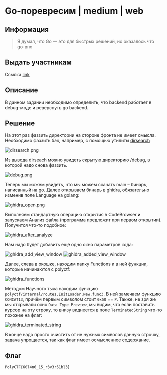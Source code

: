 # Go-поревресим | medium | web

## Информация
> Я думал, что Go — это для быстрых решений, но оказалось что go-вно

## Выдать участникам
Ссылка [link](http://tasks.polyctf.ru:30002)

## Описание
В данном задании необходимо определить, что backend работает в debug-моде и реверснуть go backend.

## Решение
На этот раз фаззить директории на стороне фронта не имеет смысла. Необходимо фаззить бэк, например, с помощью утилиты [dirsearch](https://github.com/maurosoria/dirsearch)

![dirsearch.png](solve/dirsearch.png)

Из вывода dirseach можно увидеть скрытую директорию /debug, в которой надо снова фаззить. 

![debug.png](solve/debug.png)

Теперь мы можем увидеть, что мы можем скачать main – бинарь, написанный на go. Далее открываем бинарь в ghidra, обязательно изменив поле Language на golang:

![ghidra_open.png](solve/ghidra_open.png)

Выполняем стандартную операцию открытия в CodeBrowser и запускаем Анализ файла (программа предложит при первом открытии). Получится что-то подобное:

![ghidra_after_analyze](solve/ghidra_after_analyze.png)

Нам надо будет добавить ещё одно окно параметров кода:

![ghidra_add_view_window](solve/ghidra_add_view_window.png)
![ghidra_added_view_window](solve/ghidra_added_view_window.png)

Далее, слева в окошке, находим папку Functions и в ней функции, которые начинаются с polyctf:

![ghidra_functions](solve/ghidra_functions.png)

Методом Научного тыка находим функцию `polyctf/internal/routes.InitLoader.New.func3`. В ней замечаем функцию `CONCAT13`, причём первым символом стоит `0x50` == `P`. Также, не зря же мы открывали окно `Data Type Preview`, мы видим, что если поставить курсор на эту строку, то внизу виднеется в поле `TerminatedString` что-то похожее на флаг:

![ghidra_terminated_string](solve/ghidra_terminated_string.png)

В конце надо просто очистить от не нужных символов данную строчку, задача упрощается, так как флаг имеет осмысленное содержание.

## Флаг
`PolyCTF{60l4n6_15_r3v3r51bl3}`
